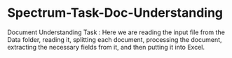 # Spectrum-Task-Doc-Understanding

Document Understanding Task : 
Here we are reading the input file from the Data folder, reading it, splitting each document, processing the document, extracting the necessary fields from it, and then putting it into Excel.   

